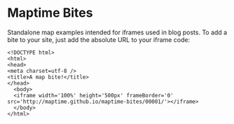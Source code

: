 Maptime Bites
=====

Standalone map examples intended for iframes used in blog posts. To add a bite to your site, just add the absolute URL to your iframe code:
```
<!DOCTYPE html>
<html>
<head>
<meta charset=utf-8 />
<title>A map bite!</title>
</head>
  <body>
  <iframe width='100%' height='500px' frameBorder='0' src='http://maptime.github.io/maptime-bites/00001/'></iframe>
  </body>
</html>
```
